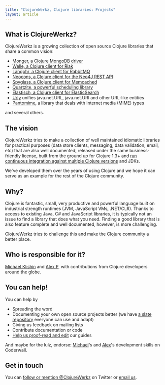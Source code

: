 ```yaml
---
title: "ClojureWerkz, Clojure libraries: Projects"
layout: article
---
```



## What is ClojureWerkz?

ClojureWerkz is a growing collection of open source Clojure libraries that share a common vision:

* [Monger, a Clojure MongoDB driver](http://clojuremongodb.info)
* [Welle, a Clojure client for Riak](http://clojureriak.info)
* [Langohr, a Clojure client for RabbitMQ](https://github.com/michaelklishin/langohr)
* [Neocons, a Clojure client for the Neo4J REST API](http://clojureneo4j.info)
* [Spyglass, a Clojure client for Memcached](http://clojurememcached.info)
* [Quartzite, a powerful scheduling library](https://github.com/michaelklishin/quartzite)
* [Elastisch, a Clojure client for ElasticSearch](https://github.com/clojurewerkz/elastisch)
* [Urly](https://github.com/michaelklishin/urly) unifies java.net.URL, java.net.URI and other URL-like entities
* [Pantomime](https://github.com/michaelklishin/pantomime), a library that deals with Internet media (MIME) types

and several others.


## The vision

ClojureWerkz tries to make a collection of well maintained idiomatic libraries for practical purposes (data store clients,
messaging, data validation, email, etc) that are also well documented, released under the same business-friendly license,
built from the ground up for Clojure 1.3+ and [run continuous integration against multiple Clojure versions](http://about.travis-ci.org/docs/user/languages/clojure/) and JDKs.

We've developed them over the years of using Clojure and we hope it can serve as an example for the rest of the Clojure
community.


## Why?

Clojure is fantastic, small, very productive and powerful language built on industrial
strength runtimes (JVM, JavaScript VMs, .NET/CLR). Thanks to access to existing Java, C# and JavaScript libraries,
it is typically not an issue to find a library that does what you need. Finding a good library that is also feature complete
and well documented, however, is more challenging.

ClojureWerkz tries to challenge this and make the Clojure community a better place.



## Who is responsible for it?

[Michael Klishin](http://twitter.com/michaelklishin) and [Alex P](http://twitter.com/ifesdjeen), with contributions
from Clojure developers around the globe.



## You can help!

You can help by

 * Spreading the word
 * Documenting your own open source projects better (we have [a slate repository](https://github.com/clojurewerkz/docslate) everyone can use and adapt)
 * Giving us feedback on mailing lists
 * Contribute documentation or code
 * [Help us proof-read and edit](mailto:michael@defprotocol.org) our guides

And maybe for the lulz, endorse: [Michael](http://coderwall.com/michaelklishin)'s and [Alex](http://coderwall.com/ifesdjeen)'s development skills on Coderwall.



## Get in touch

You can [follow or mention @ClojureWerkz](https://twitter.com/clojurewerkz) on Twitter or [email us](mailto:michael@defprotocol.org).

